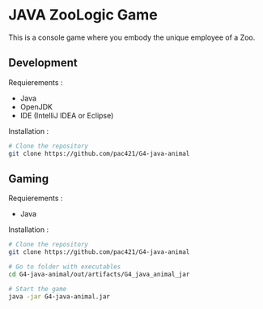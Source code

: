 JAVA ZooLogic Game
=======

This is a console game where you embody the unique employee of a Zoo.


Development
-----------

Requierements :

* Java
* OpenJDK
* IDE (IntelliJ IDEA or Eclipse)

Installation :

```sh
# Clone the repository
git clone https://github.com/pac421/G4-java-animal
```

Gaming
-----------

Requierements :

* Java

Installation :

```sh
# Clone the repository
git clone https://github.com/pac421/G4-java-animal

# Go to folder with executables
cd G4-java-animal/out/artifacts/G4_java_animal_jar

# Start the game
java -jar G4-java-animal.jar
```
